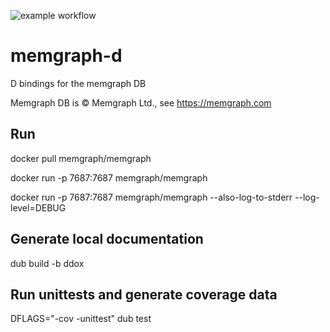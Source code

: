 ![example workflow](https://github.com/sinisa-susnjar/memgraph-d/actions/workflows/d.yml/badge.svg)

# memgraph-d

D bindings for the memgraph DB

Memgraph DB is &copy; Memgraph Ltd., see https://memgraph.com

## Run

docker pull memgraph/memgraph

docker run -p 7687:7687 memgraph/memgraph

docker run -p 7687:7687 memgraph/memgraph --also-log-to-stderr --log-level=DEBUG

## Generate local documentation

dub build -b ddox

## Run unittests and generate coverage data

DFLAGS="-cov -unittest" dub test
